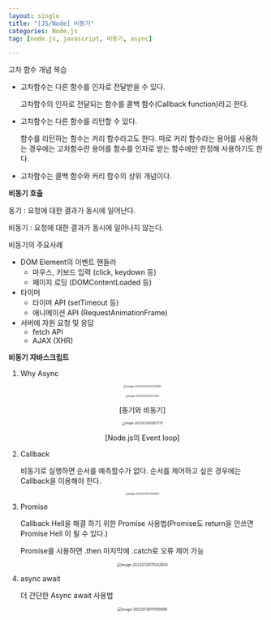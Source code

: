 ```yaml
---
layout: single
title: "[JS/Node] 비동기"
categories: Node.js
tag: [node.js, javascript, 비동기, async]

---
```


고차 함수 개념 복습

- 고차함수는 다른 함수를 인자로 전달받을 수 있다.

  고차함수의 인자로 전달되는 함수를 콜백 함수(Callback function)라고 한다.

- 고차함수는 다른 함수를 리턴할 수 있다.

  함수를 리턴하는 함수는 커리 함수라고도 한다. 따로 커리 함수라는 용어를 사용하는 경우에는 고차함수란 용어를 함수를 인자로 받는 함수에만 한정해 사용하기도 한다.

- 고차함수는 콜백 함수와 커리 함수의 상위 개념이다.

**비동기 호출**

동기 : 요청에 대한 결과가 동시에 일어난다.

비동기 : 요청에 대한 결과가 동시에 일어나지 않는다.

비동기의 주요사례

- DOM Element의 이벤트 핸들러
  - 마우스, 키보드 입력 (click, keydown 등)
  - 페이지 로딩 (DOMContentLoaded 등)
- 타이머
  - 타이머 API (setTimeout 등)
  - 애니메이션 API (RequestAnimationFrame)
- 서버에 자원 요청 및 응답
  - fetch API
  - AJAX (XHR)

**비동기 자바스크립트**

1. Why Async

   <center>
   <img src="../../images/2022-07-26-nj_third/image-20220726102231693.png" alt="image-20220726102231693" style="zoom:37%;" />

   <img src="../../images/2022-07-26-nj_third/image-20220726102327845.png" alt="image-20220726102327845" style="zoom: 32.3%;" /><br>

   [동기와 비동기]<br>

   <img src="../../images/2022-07-26-nj_third/image-20220726102851779.png" alt="image-20220726102851779" style="zoom:40%;" /><br>

   [Node.js의 Event loop]</center>

2. Callback

   비동기로 실행하면 순서를 예측할수가 없다. 순서를 제어하고 싶은 경우에는 Callback을 이용해야 한다.

   <center>

   <img src="../../images/2022-07-26-nj_third/image-20220726104130607.png" alt="image-20220726104130607" style="zoom: 33%;" />

   </center>

3. Promise

   Callback Hell을 해결 하기 위한 Promise 사용법(Promise도 return을 안쓰면 Promise Hell 이 될 수 있다.)

   Promise를 사용하면 .then 마지막에 .catch로 오류 제어 가능

   <center>

   <img src="../../images/2022-07-26-nj_third/image-20220726111042803.png" alt="image-20220726111042803" style="zoom: 50%;" /></center>

   

4. async await

   더 간단한 Async await 사용법
   
   <center><img src="../../images/2022-07-26-nj_third/image-20220726111105696.png" alt="image-20220726111105696" style="zoom:50%;" /></center>
